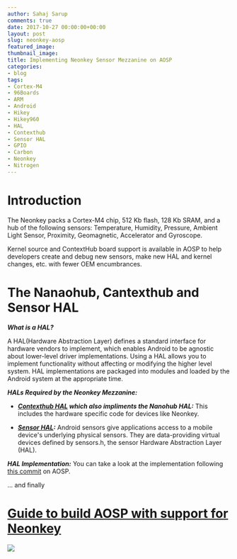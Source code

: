 ```yaml
---
author: Sahaj Sarup
comments: true
date: 2017-10-27 00:00:00+00:00
layout: post
slug: neonkey-aosp
featured_image:
thumbnail_image:
title: Implementing Neonkey Sensor Mezzanine on AOSP
categories:
- blog
tags:
- Cortex-M4
- 96Boards
- ARM
- Android
- Hikey
- Hikey960
- HAL
- Contexthub
- Sensor HAL
- GPIO
- Carbon
- Neonkey
- Nitrogen
---
```


# **Introduction**

The Neonkey packs a Cortex-M4 chip, 512 Kb flash, 128 Kb SRAM, and a hub of the following sensors: Temperature, Humidity, Pressure, Ambient Light Sensor, Proximity, Geomagnetic, Accelerator and Gyroscope.

Kernel source and ContextHub board support is available in AOSP to help developers create and debug new sensors, make new HAL and kernel changes, etc. with fewer OEM encumbrances.

# **The Nanaohub, Cantexthub and Sensor HAL**

***What is a HAL?***

A HAL(Hardware Abstraction Layer) defines a standard interface for hardware vendors to implement, which enables Android to be agnostic about lower-level driver implementations. Using a HAL allows you to implement functionality without affecting or modifying the higher level system. HAL implementations are packaged into modules and loaded by the Android system at the appropriate time.

***HALs Required by the Neonkey Mezzanine:***

  - ***[Contexthub HAL](https://source.android.com/reference/hal/structcontext__hub__t) which also impliments the Nanohub HAL:*** This includes the hardware specific code for devices like Neonkey.

  - ***[Sensor HAL](https://source.android.com/devices/sensors/):*** Android sensors give applications access to a mobile device's underlying physical sensors. They are data-providing virtual devices defined by sensors.h, the sensor Hardware Abstraction Layer (HAL).

***HAL Implementation:*** You can take a look at the implementation following [this commit](https://android.googlesource.com/device/linaro/hikey/+/b9e25d10c021d21356bb751af3f5e00a84b502bf%5E1..b9e25d10c021d21356bb751af3f5e00a84b502bf/) on AOSP.

... and finally

# **[Guide to build AOSP with support for Neonkey](https://github.com/96boards/documentation/blob/master/mezzanine/neonkey/guides/neonkey-aosp-build.md)**

![](http://i.imgur.com/Uw3oaL2.gif)
